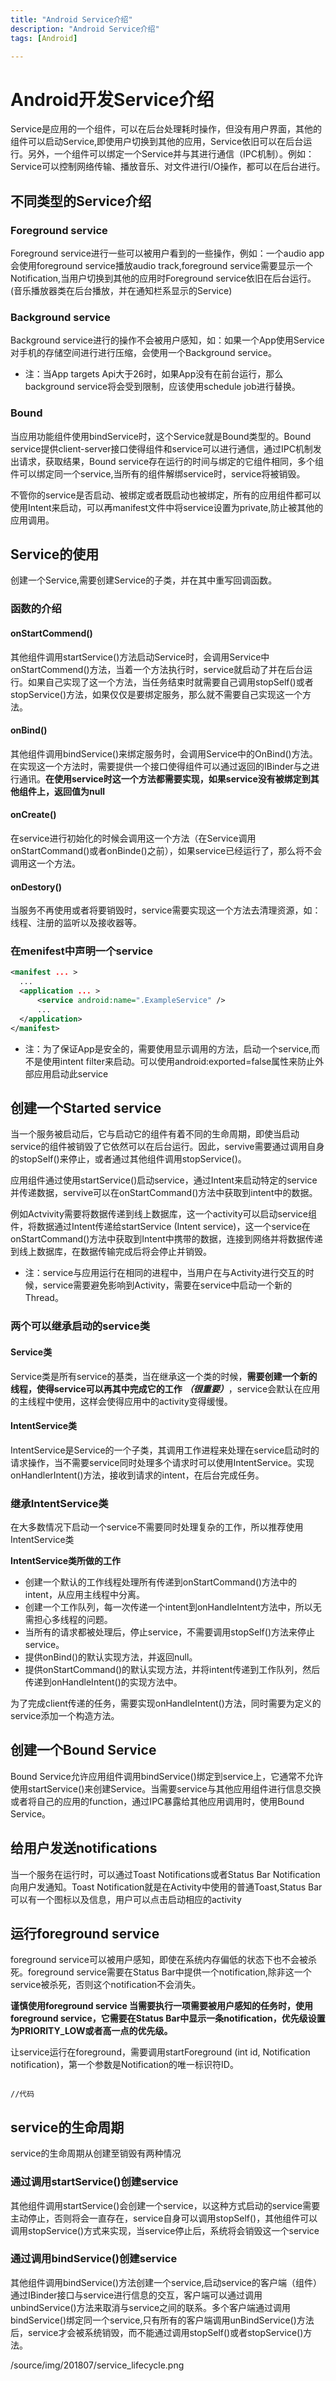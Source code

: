 ```yaml
---
title: "Android Service介绍"
description: "Android Service介绍"
tags: [Android]

---
```



# Android开发Service介绍

Service是应用的一个组件，可以在后台处理耗时操作，但没有用户界面，其他的组件可以启动Service,即使用户切换到其他的应用，Service依旧可以在后台运行。另外，一个组件可以绑定一个Service并与其进行通信（IPC机制）。例如：Service可以控制网络传输、播放音乐、对文件进行I/O操作，都可以在后台进行。

## 不同类型的Service介绍

### Foreground service

Foreground service进行一些可以被用户看到的一些操作，例如：一个audio app会使用foreground service播放audio track,foreground service需要显示一个Notification,当用户切换到其他的应用时Foreground service依旧在后台运行。(音乐播放器类在后台播放，并在通知栏系显示的Service)

### Background service

Background service进行的操作不会被用户感知，如：如果一个App使用Service对手机的存储空间进行进行压缩，会使用一个Background service。

* 注：当App targets Api大于26时，如果App没有在前台运行，那么background service将会受到限制，应该使用schedule job进行替换。

### Bound

当应用功能组件使用bindService时，这个Service就是Bound类型的。Bound service提供client-server接口使得组件和service可以进行通信，通过IPC机制发出请求，获取结果，Bound service存在运行的时间与绑定的它组件相同，多个组件可以绑定同一个service,当所有的组件解绑service时，service将被销毁。


不管你的service是否启动、被绑定或者既启动也被绑定，所有的应用组件都可以使用Intent来启动，可以再manifest文件中将service设置为private,防止被其他的应用调用。


## Service的使用

创建一个Service,需要创建Service的子类，并在其中重写回调函数。

### 函数的介绍

#### onStartCommend()

其他组件调用startService()方法启动Service时，会调用Service中onStartCommend()方法，当着一个方法执行时，service就启动了并在后台运行。如果自己实现了这一个方法，当任务结束时就需要自己调用stopSelf()或者stopService()方法，如果仅仅是要绑定服务，那么就不需要自己实现这一个方法。

#### onBind()

其他组件调用bindService()来绑定服务时，会调用Service中的OnBind()方法。在实现这一个方法时，需要提供一个接口使得组件可以通过返回的IBinder与之进行通讯。**在使用service时这一个方法都需要实现，如果service没有被绑定到其他组件上，返回值为null**

#### onCreate()

在service进行初始化的时候会调用这一个方法（在Service调用onStartCommand()或者onBinde()之前），如果service已经运行了，那么将不会调用这一个方法。

#### onDestory()

当服务不再使用或者将要销毁时，service需要实现这一个方法去清理资源，如：线程、注册的监听以及接收器等。

### 在menifest中声明一个service

```xml
<manifest ... >
  ...
  <application ... >
      <service android:name=".ExampleService" />
      ...
  </application>
</manifest>

```

* 注：为了保证App是安全的，需要使用显示调用的方法，启动一个service,而不是使用intent filter来启动。可以使用android:exported=false属性来防止外部应用启动此service

## 创建一个Started service

当一个服务被启动后，它与启动它的组件有着不同的生命周期，即使当启动service的组件被销毁了它依然可以在后台运行。因此，servive需要通过调用自身的stopSelf()来停止，或者通过其他组件调用stopService()。

应用组件通过使用startService()启动service，通过Intent来启动特定的service并传递数据，servive可以在onStartCommand()方法中获取到intent中的数据。

例如Actvivity需要将数据传递到线上数据库，这一个activity可以启动service组件，将数据通过Intent传递给startService (Intent service)，这一个service在onStartCommand()方法中获取到Intent中携带的数据，连接到网络并将数据传递到线上数据库，在数据传输完成后将会停止并销毁。

* 注：service与应用运行在相同的进程中，当用户在与Activity进行交互的时候，service需要避免影响到Activity，需要在service中启动一个新的Thread。

### 两个可以继承启动的service类

#### Service类

Service类是所有service的基类，当在继承这一个类的时候，**需要创建一个新的线程，使得service可以再其中完成它的工作** ***（很重要）***，service会默认在应用的主线程中使用，这样会使得应用中的activity变得缓慢。

#### IntentService类

IntentService是Service的一个子类，其调用工作进程来处理在service启动时的请求操作，当不需要service同时处理多个请求时可以使用IntentService。实现onHandlerIntent()方法，接收到请求的intent，在后台完成任务。

### 继承IntentService类

在大多数情况下启动一个service不需要同时处理复杂的工作，所以推荐使用IntentService类

**IntentService类所做的工作**

* 创建一个默认的工作线程处理所有传递到onStartCommand()方法中的intent，从应用主线程中分离。
* 创建一个工作队列，每一次传递一个intent到onHandleIntent方法中，所以无需担心多线程的问题。
* 当所有的请求都被处理后，停止service，不需要调用stopSelf()方法来停止service。
* 提供onBind()的默认实现方法，并返回null。
* 提供onStartCommand()的默认实现方法，并将intent传递到工作队列，然后传递到onHandleIntent()的实现方法中。

为了完成client传递的任务，需要实现onHandleIntent()方法，同时需要为定义的service添加一个构造方法。




## 创建一个Bound Service

Bound Service允许应用组件调用bindService()绑定到service上，它通常不允许使用startService()来创建Service。当需要service与其他应用组件进行信息交换或者将自己的应用的function，通过IPC暴露给其他应用调用时，使用Bound Service。


## 给用户发送notifications

当一个服务在运行时，可以通过Toast Notifications或者Status Bar Notification向用户发通知。Toast Notification就是在Activity中使用的普通Toast,Status Bar可以有一个图标以及信息，用户可以点击启动相应的activity


## 运行foreground service

foreground service可以被用户感知，即使在系统内存偏低的状态下也不会被杀死。foreground service需要在Status Bar中提供一个notification,除非这一个service被杀死，否则这个notification不会消失。

**谨慎使用foreground service 当需要执行一项需要被用户感知的任务时，使用foreground service，它需要在Status Bar中显示一条notification，优先级设置为PRIORITY_LOW或者高一点的优先级。**

让service运行在foreground，需要调用startForeground (int id, Notification notification)，第一个参数是Notification的唯一标识符ID。



```

//代码

```

## service的生命周期

service的生命周期从创建至销毁有两种情况

### 通过调用startService()创建service

其他组件调用startService()会创建一个service，以这种方式启动的service需要主动停止，否则将会一直存在，service自身可以调用stopSelf()，其他组件可以调用stopService()方式来实现，当service停止后，系统将会销毁这一个service

### 通过调用bindService()创建service

其他组件调用bindService()方法创建一个service,启动service的客户端（组件）通过IBinder接口与service进行信息的交互，客户端可以通过调用unbindService()方法来取消与service之间的联系。多个客户端通过调用bindService()绑定同一个service,只有所有的客户端调用unBindService()方法后，service才会被系统销毁，而不能通过调用stopSelf()或者stopService()方法。


/source/img/201807/service_lifecycle.png







